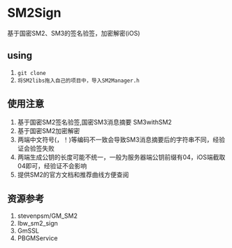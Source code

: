 # SM2Sign
基于国密SM2、SM3的签名验签，加密解密(iOS)

## using
1. `git clone`
2. `将SM2libs拖入自己的项目中，导入SM2Manager.h`

## 使用注意
1. 基于国密SM2签名验签,国密SM3消息摘要 SM3withSM2
2. 基于国密SM2加密解密
3. 两端中文符号(，！)等编码不一致会导致SM3消息摘要后的字符串不同，经验证会验签失败
4. 两端生成公钥的长度可能不统一，一般为服务器端公钥前缀有04，iOS端截取04即可，经验证不会影响
5. 提供SM2的官方文档和推荐曲线方便查阅

## 资源参考
1. stevenpsm/GM_SM2 
2. lbw_sm2_sign
3. GmSSL            
4. PBGMService


